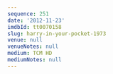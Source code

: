 ```yaml
---
sequence: 251
date: '2012-11-23'
imdbId: tt0070158
slug: harry-in-your-pocket-1973
venue: null
venueNotes: null
medium: TCM HD
mediumNotes: null
---
```


